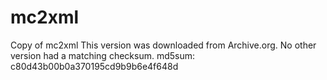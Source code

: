 # mc2xml
Copy of mc2xml
This version was downloaded from Archive.org.
No other version had a matching checksum.
md5sum: c80d43b00b0a370195cd9b9b6e4f648d
